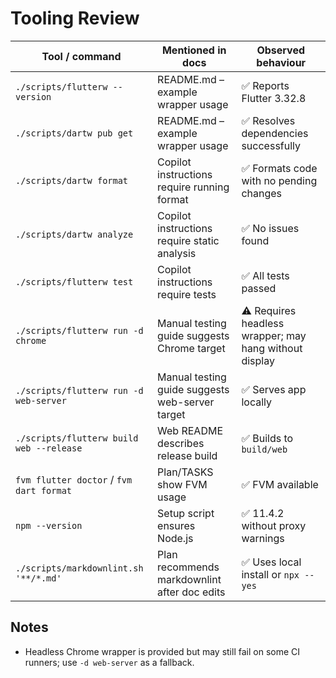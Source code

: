 # Tooling Review

| Tool / command | Mentioned in docs | Observed behaviour |
| --- | --- | --- |
| `./scripts/flutterw --version` | README.md – example wrapper usage | ✅ Reports Flutter 3.32.8 |
| `./scripts/dartw pub get` | README.md – example wrapper usage | ✅ Resolves dependencies successfully |
| `./scripts/dartw format` | Copilot instructions require running format | ✅ Formats code with no pending changes |
| `./scripts/dartw analyze` | Copilot instructions require static analysis | ✅ No issues found |
| `./scripts/flutterw test` | Copilot instructions require tests | ✅ All tests passed |
| `./scripts/flutterw run -d chrome` | Manual testing guide suggests Chrome target | ⚠️ Requires headless wrapper; may hang without display |
| `./scripts/flutterw run -d web-server` | Manual testing guide suggests web-server target | ✅ Serves app locally |
| `./scripts/flutterw build web --release` | Web README describes release build | ✅ Builds to `build/web` |
| `fvm flutter doctor` / `fvm dart format` | Plan/TASKS show FVM usage | ✅ FVM available |
| `npm --version` | Setup script ensures Node.js | ✅ 11.4.2 without proxy warnings |
| `./scripts/markdownlint.sh '**/*.md'` | Plan recommends markdownlint after doc edits | ✅ Uses local install or `npx --yes` |

## Notes

- Headless Chrome wrapper is provided but may still fail on some CI runners; use `-d web-server` as a fallback.
